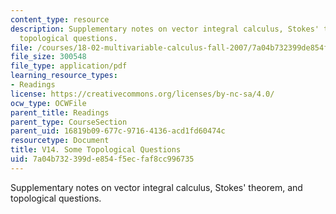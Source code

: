 ```yaml
---
content_type: resource
description: Supplementary notes on vector integral calculus, Stokes' theorem, and
  topological questions.
file: /courses/18-02-multivariable-calculus-fall-2007/7a04b732399de854f5ecfaf8cc996735_topological_ques.pdf
file_size: 300548
file_type: application/pdf
learning_resource_types:
- Readings
license: https://creativecommons.org/licenses/by-nc-sa/4.0/
ocw_type: OCWFile
parent_title: Readings
parent_type: CourseSection
parent_uid: 16819b09-677c-9716-4136-acd1fd60474c
resourcetype: Document
title: V14. Some Topological Questions
uid: 7a04b732-399d-e854-f5ec-faf8cc996735
---
```

Supplementary notes on vector integral calculus, Stokes' theorem, and topological questions.